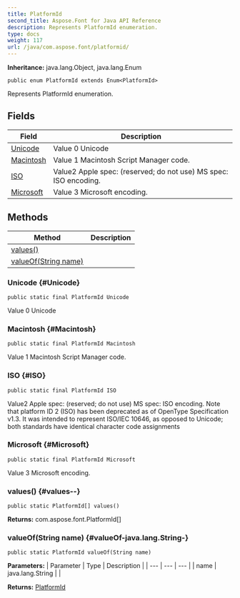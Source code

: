 ```yaml
---
title: PlatformId
second_title: Aspose.Font for Java API Reference
description: Represents PlatformId enumeration.
type: docs
weight: 117
url: /java/com.aspose.font/platformid/
---
```

**Inheritance:**
java.lang.Object, java.lang.Enum
```
public enum PlatformId extends Enum<PlatformId>
```

Represents PlatformId enumeration.
## Fields

| Field | Description |
| --- | --- |
| [Unicode](#Unicode) | Value 0 Unicode |
| [Macintosh](#Macintosh) | Value 1 Macintosh Script Manager code. |
| [ISO](#ISO) | Value2 Apple spec: (reserved; do not use) MS spec: ISO encoding. |
| [Microsoft](#Microsoft) | Value 3 Microsoft encoding. |
## Methods

| Method | Description |
| --- | --- |
| [values()](#values--) |  |
| [valueOf(String name)](#valueOf-java.lang.String-) |  |
### Unicode {#Unicode}
```
public static final PlatformId Unicode
```


Value 0 Unicode

### Macintosh {#Macintosh}
```
public static final PlatformId Macintosh
```


Value 1 Macintosh Script Manager code.

### ISO {#ISO}
```
public static final PlatformId ISO
```


Value2 Apple spec: (reserved; do not use) MS spec: ISO encoding. Note that platform ID 2 (ISO) has been deprecated as of OpenType Specification v1.3. It was intended to represent ISO/IEC 10646, as opposed to Unicode; both standards have identical character code assignments

### Microsoft {#Microsoft}
```
public static final PlatformId Microsoft
```


Value 3 Microsoft encoding.

### values() {#values--}
```
public static PlatformId[] values()
```




**Returns:**
com.aspose.font.PlatformId[]
### valueOf(String name) {#valueOf-java.lang.String-}
```
public static PlatformId valueOf(String name)
```




**Parameters:**
| Parameter | Type | Description |
| --- | --- | --- |
| name | java.lang.String |  |

**Returns:**
[PlatformId](../../com.aspose.font/platformid)
